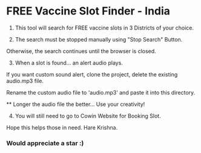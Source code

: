 # FREE Vaccine Slot Finder - India

1. This tool will search for FREE vaccine slots in 3 Districts of your choice.

2. The search must be stopped manually using "Stop Search" Button.

Otherwise, the search continues until the browser is closed.

3. When a slot is found... an alert audio plays.

If you want custom sound alert, clone the project, delete the existing audio.mp3 file. 

Rename the custom audio file to 'audio.mp3' and paste it into this directory. 

** Longer the audio file the better... Use your creativity!

4. You will still need to go to Cowin Website for Booking Slot.

Hope this helps those in need. Hare Krishna.

### Would appreciate a star :) 
